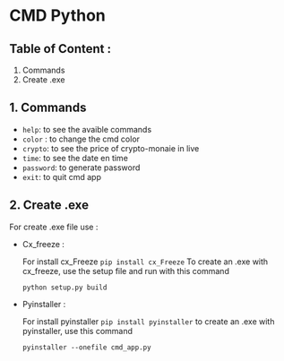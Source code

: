 # CMD Python

## Table of Content : 

1. Commands
2. Create .exe 

## 1. Commands

- `help`: to see the avaible commands
- `color` : to change the cmd color 
- `crypto`: to see the price of crypto-monaie in live
- `time`: to see the date en time 
- `password`: to generate password 
- `exit`: to quit cmd app   


## 2. Create .exe

For create .exe file use :

- Cx_freeze : 

    For install cx_Freeze
    `pip install cx_Freeze`
    To create an .exe with cx_freeze, use the setup file and run with this command

    `python setup.py build`

- Pyinstaller :

    For install pyinstaller
    `pip install pyinstaller`
    to create an .exe with  pyinstaller, use this command 

    `pyinstaller --onefile cmd_app.py`